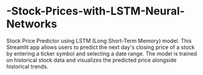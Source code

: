 # -Stock-Prices-with-LSTM-Neural-Networks
Stock Price Predictor using LSTM (Long Short-Term Memory) model. This Streamlit app allows users to predict the next day's closing price of a stock by entering a ticker symbol and selecting a date range. The model is trained on historical stock data and visualizes the predicted price alongside historical trends.
